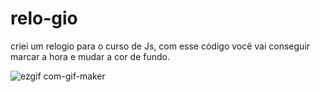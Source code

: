 # relo-gio

criei um relogio para o curso de Js, com esse código você
vai conseguir marcar a hora e mudar a cor de fundo.

![ezgif com-gif-maker](https://user-images.githubusercontent.com/98988893/191275837-c6847473-a72b-42c1-960b-7802a9afd481.gif)
